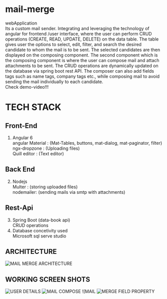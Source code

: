 # mail-merge
webApplication <br>
Its a custom mail sender. Integrating and leveraging the technology of angular for frontend /user interface, where the user can perform CRUD operations (CREATE, READ, UPDATE, DELETE) on the data table. The table gives user the options to select, edit, filter, and search the desired candidate to whom the mail is to be sent. The selected candidates are then displayed on the composing component. The second component which is the composing component is where the user can compose mail and attach attachments to be sent. The CRUD operations are dynamically updated on the database via spring boot rest API. The composer can also add fields tags such as name tags, company tags etc., while composing mail to avoid sending the mail individually to each candidate.<BR>
Check demo-video!!!
# TECH STACK <br>
##   Front-End<br>
1. Angular 6<br>
   angular Material : (Mat-Tables, buttons, mat-dialog, mat-paginator, filter)<br>
   ngx-dropzone : (Uploading files)<br>
   Quill editor : (Text editor)<br>
##   Back End<br>
2. Nodejs<br>
   Multer : (storing uploaded files)<br>
   nodemailer: (sending mails via smtp with attachments)<br>
##   Rest-Api<br>
3. Spring Boot (data-book api)<br>
   CRUD operations<br>
4. Database concetivity used<br>
   Microsoft sql serve studio<br>
## ARCHITECTURE
![MAIL MERGE ARCHITECTURE](https://user-images.githubusercontent.com/56751154/147874342-fd153041-649a-4973-945b-a26c80e4f777.png)
## WORKING SCREEN SHOTS
![USER DETAILS](https://user-images.githubusercontent.com/56751154/147874505-a2eebcf9-8b0a-45cd-96a6-8f82f254ff60.png)
![MAIL COMPOSE](https://user-images.githubusercontent.com/56751154/147874535-4437cbe5-73e6-4a98-832e-c17557865fb8.png)
![MAIL ![MERGE FIELD PROPERTY](https://user-images.githubusercontent.com/56751154/147874509-327e5caa-d48d-47d0-85a6-1a95fc26e5a8.png)

